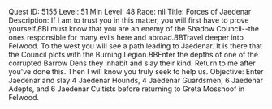 Quest ID: 5155
Level: 51
Min Level: 48
Race: nil
Title: Forces of Jaedenar
Description: If I am to trust you in this matter, you will first have to prove yourself.$B$BI must know that you are an enemy of the Shadow Council--the ones responsible for many evils here and abroad.$B$BTravel deeper into Felwood. To the west you will see a path leading to Jaedenar. It is there that the Council plots with the Burning Legion.$B$BEnter the depths of one of the corrupted Barrow Dens they inhabit and slay their kind. Return to me after you've done this. Then I will know you truly seek to help us.
Objective: Enter Jaedenar and slay 4 Jaedenar Hounds, 4 Jaedenar Guardsmen, 6 Jaedenar Adepts, and 6 Jaedenar Cultists before returning to Greta Mosshoof in Felwood.
